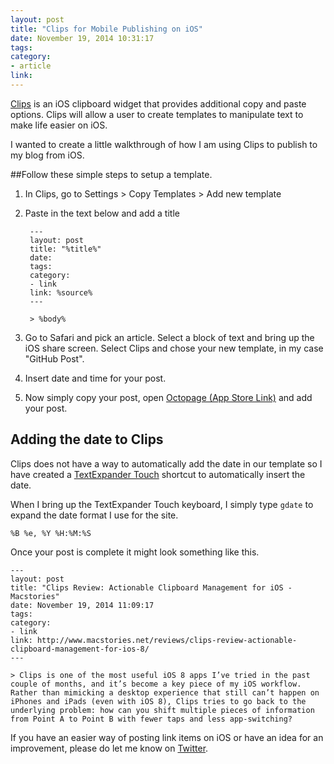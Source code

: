 ```yaml
---
layout: post
title: "Clips for Mobile Publishing on iOS"
date: November 19, 2014 10:31:17
tags:
category:
- article
link:
---
```


[Clips](http://www.cleanshavenapps.com/clips/) is an iOS clipboard widget that provides additional copy and paste options. Clips will allow a user to create templates to manipulate text to make life easier on iOS.

I wanted to create a little walkthrough of how I am using Clips to publish to my blog from iOS.

##Follow these simple steps to setup a template.

1. In Clips, go to Settings > Copy Templates > Add new template
2. Paste in the text below and add a title

		---
		layout: post
		title: "%title%"
		date: 
		tags:
		category:
		- link
		link: %source%
		---
		
		> %body%

3. Go to Safari and pick an article. Select a block of text and bring up the iOS share screen. Select Clips and chose your new template, in my case "GitHub Post".

4. Insert date and time for your post.

5. Now simply copy your post, open [Octopage (App Store Link)](https://itunes.apple.com/us/app/id649843345) and add your post.

## Adding the date to Clips

Clips does not have a way to automatically add the date in our template so I have created a [TextExpander Touch](http://smilesoftware.com/TextExpander/touch/index.html) shortcut to automatically insert the date.

When I bring up the TextExpander Touch keyboard, I simply type ```gdate``` to expand the date format I use for the site.

	%B %e, %Y %H:%M:%S

Once your post is complete it might look something like this.

	---
	layout: post
	title: "Clips Review: Actionable Clipboard Management for iOS - Macstories"
	date: November 19, 2014 11:09:17
	tags:
	category:
	- link
	link: http://www.macstories.net/reviews/clips-review-actionable-clipboard-management-for-ios-8/
	---
	
	> Clips is one of the most useful iOS 8 apps I’ve tried in the past couple of months, and it’s become a key piece of my iOS workflow. Rather than mimicking a desktop experience that still can’t happen on iPhones and iPads (even with iOS 8), Clips tries to go back to the underlying problem: how can you shift multiple pieces of information from Point A to Point B with fewer taps and less app-switching?

If you have an easier way of posting link items on iOS or have an idea for an improvement, please do let me know on [Twitter](https://twitter.com/claycarson).